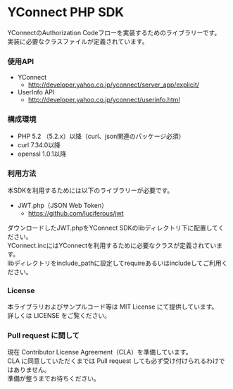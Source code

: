 YConnect PHP SDK
=======
YConnectのAuthorization Codeフローを実装するためのライブラリーです。  
実装に必要なクラスファイルが定義されています。 

### 使用API
* YConnect
  * http://developer.yahoo.co.jp/yconnect/server_app/explicit/
* UserInfo API
  * http://developer.yahoo.co.jp/yconnect/userinfo.html

### 構成環境
* PHP 5.2 （5.2.x）以降（curl、json関連のパッケージ必須）
* curl 7.34.0以降
* openssl 1.0.1以降

### 利用方法
本SDKを利用するためには以下のライブラリーが必要です。
* JWT.php（JSON Web Token）
  * https://github.com/luciferous/jwt

ダウンロードしたJWT.phpをYConnect SDKのlibディレクトリ下に配置してください。  
YConnect.incにはYConnectを利用するために必要なクラスが定義されています。  
libディレクトリをinclude_pathに設定してrequireあるいはincludeしてご利用ください。

### License
本ライブラリおよびサンプルコード等は MIT License にて提供しています。  
詳しくは LICENSE をご覧ください。

### Pull request に関して
現在 Contributor License Agreement（CLA）を準備しています。  
CLA に同意していただくまでは Pull request しても必ず受け付けられるわけではありません。   
準備が整うまでお待ちください。

